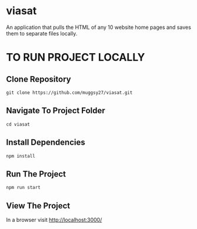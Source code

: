 # viasat
An application that pulls the HTML of any 10 website home pages and saves them to separate files locally.

# TO RUN PROJECT LOCALLY

## Clone Repository
`git clone https://github.com/muggsy27/viasat.git`

## Navigate To Project Folder
`cd viasat`

## Install Dependencies
`npm install`

## Run The Project
`npm run start`

## View The Project
In a browser visit [http://localhost:3000/](http://localhost:3000/)
